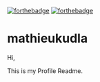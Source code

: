 [![forthebadge](https://forthebadge.com/images/badges/uses-badges.svg)]()
[![forthebadge](https://forthebadge.com/images/badges/certified-snoop-lion.svg)]()

# mathieukudla
Hi,

This is my Profile Readme.

